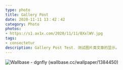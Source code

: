 ```yaml
---
type: photo
title: Gallery Post
date: 2020-11-11 13：42：42
category: Photo
photos:
- https://s1.ax1x.com/2020/11/11/BXxlWV.jpg
tags:
- consectetur
description: Gallery Post Test. 测试图片类文章的显示。
---
```


![Wallbase - dgnfly (wallbase.cc/wallpaper/1384450)](http://ww1.sinaimg.cn/large/81b78497jw1emfgts2pt4j21hc0u0k1c.jpg)
